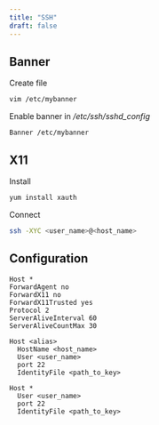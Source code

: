 ```yaml
---
title: "SSH"
draft: false
---
```


## Banner

Create file

```bash
vim /etc/mybanner
```

Enable banner in _\/etc/ssh\/sshd_config_

```text
Banner /etc/mybanner
```

## X11

Install

```bash
yum install xauth
```

Connect

```bash
ssh -XYC <user_name>@<host_name>
```

## Configuration

```text
Host *
ForwardAgent no
ForwardX11 no
ForwardX11Trusted yes
Protocol 2
ServerAliveInterval 60
ServerAliveCountMax 30

Host <alias>
  HostName <host_name>
  User <user_name>
  port 22
  IdentityFile <path_to_key>

Host *
  User <user_name>
  port 22
  IdentityFile <path_to_key>
```
